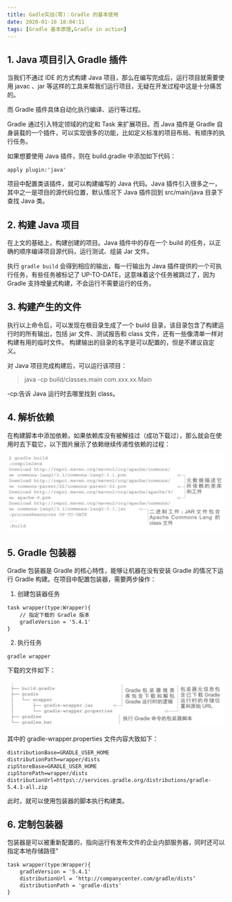 ```yaml
---
title: Gadle实战(零)：Gradle 的基本使用
date: 2020-01-16 18:04:11
tags: [Gradle 基本原理,Gradle in action]
---
```



## 1. Java 项目引入 Gradle 插件

当我们不通过 IDE 的方式构建 Java 项目，那么在编写完成后，运行项目就需要使用 javac 、jar 等这样的工具来帮我们运行项目，无疑在开发过程中这是十分痛苦的。

而 Gradle 插件具体自动化执行编译、运行等过程。

Gradle 通过引入特定领域的约定和 Task 来扩展项目。而 Java 插件是 Gradle 自身装载的一个插件，可以实现很多的功能，比如定义标准的项目布局、有顺序的执行任务。
<!-- more -->

如果想要使用 Java 插件，则在 build.gradle 中添加如下代码：

```
apply plugin:'java'
```

项目中配置类该插件，就可以构建编写的 Java 代码。Java 插件引入很多之一，其中之一是项目的源代码位置，默认情况下 Java 插件回到 src/main/java 目录下查找 Java 类。



## 2. 构建 Java 项目

在上文的基础上，构建创建的项目。Java 插件中的存在一个 build 的任务，以正确的顺序编译项目源代码，运行测试、组装 Jar 文件。

执行 `gradle build` 会得到相应的输出，每一行输出为 Java 插件提供的一个可执行任务，有些任务被标记了 UP-TO-DATE，这意味着这个任务被跳过了，因为  Gradle 支持增量式构建，不会运行不需要运行的任务。


## 3. 构建产生的文件


执行以上命令后，可以发现在根目录生成了一个 build 目录，该目录包含了构建运行时的所有输出，包括 jar 文件、测试报告和 class 文件，还有一些像清单一样对构建有用的临时文件。
构建输出的目录的名字是可以配置的，但是不建议自定义。


对 Java 项目完成构建后，可以运行该项目：

> java -cp build/classes.main com.xxx.xx.Main


-cp:告诉 Java 运行时去哪里找到 class。



## 4. 解析依赖


在构建脚本中添加依赖，如果依赖库没有被解挂过（成功下载过），那么就会在使用时去下载它，以下图片展示了依赖继续传递性依赖的过程：



![](/source/images/2020_01_16_05.png)



## 5. Gradle  包装器

Gradle 包装器是 Gradle 的核心特性，能够让机器在没有安装 Gradle 的情况下运行 Gradle 构建。在项目中配置包装器，需要两步操作：

1. 创建包装器任务

```
task wrapper(type:Wrapper){
    // 指定下载的 Gradle 版本
    gradleVersion = '5.4.1'
}
```

2. 执行任务

```
gradle wrapper
```

下载的文件如下：

![](/source/images/2020_01_16_06.png)

其中的 gradle-wrapper.properties 文件内容大致如下：

```
distributionBase=GRADLE_USER_HOME
distributionPath=wrapper/dists
zipStoreBase=GRADLE_USER_HOME
zipStorePath=wrapper/dists
distributionUrl=https\://services.gradle.org/distributions/gradle-5.4.1-all.zip
```

此时，就可以使用包装器的脚本执行构建类。


## 6. 定制包装器


包装器是可以被重新配置的，指向运行有发布文件的企业内部服务器，同时还可以指定本地存储路径”


```
task wrapper(type:Wrapper){
    gradleVersion = '5.4.1'
    distributionUrl = ’http://companycenter.com/gradle/dists‘
    distributionPath = 'gradle-dists'
}
```